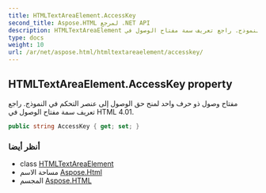 ```yaml
---
title: HTMLTextAreaElement.AccessKey
second_title: Aspose.HTML لمرجع .NET API
description: HTMLTextAreaElement ملكية. مفتاح وصول ذو حرف واحد لمنح حق الوصول إلى عنصر التحكم في النموذج. راجع تعريف سمة مفتاح الوصول في HTML 4.01.
type: docs
weight: 10
url: /ar/net/aspose.html/htmltextareaelement/accesskey/
---
```

## HTMLTextAreaElement.AccessKey property

مفتاح وصول ذو حرف واحد لمنح حق الوصول إلى عنصر التحكم في النموذج. راجع تعريف سمة مفتاح الوصول في HTML 4.01.

```csharp
public string AccessKey { get; set; }
```

### أنظر أيضا

* class [HTMLTextAreaElement](../)
* مساحة الاسم [Aspose.Html](../../htmltextareaelement/)
* المجسم [Aspose.HTML](../../../)


